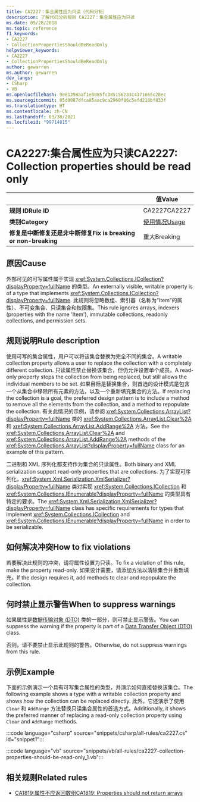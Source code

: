 ```yaml
---
title: CA2227：集合属性应为只读（代码分析）
description: 了解代码分析规则 CA2227：集合属性应为只读
ms.date: 09/28/2018
ms.topic: reference
f1_keywords:
- CA2227
- CollectionPropertiesShouldBeReadOnly
helpviewer_keywords:
- CA2227
- CollectionPropertiesShouldBeReadOnly
author: gewarren
ms.author: gewarren
dev_langs:
- CSharp
- VB
ms.openlocfilehash: 9e81398aaf1e8085fc385156233c4371665c28ec
ms.sourcegitcommit: 05d0087dfca85aac9ca2960f86c5efd218bf833f
ms.translationtype: HT
ms.contentlocale: zh-CN
ms.lasthandoff: 03/30/2021
ms.locfileid: "99714815"
---
```

# <a name="ca2227-collection-properties-should-be-read-only"></a><span data-ttu-id="65eb4-103">CA2227:集合属性应为只读</span><span class="sxs-lookup"><span data-stu-id="65eb4-103">CA2227: Collection properties should be read only</span></span>

| | <span data-ttu-id="65eb4-104">值</span><span class="sxs-lookup"><span data-stu-id="65eb4-104">Value</span></span> |
|-|-|
| <span data-ttu-id="65eb4-105">**规则 ID**</span><span class="sxs-lookup"><span data-stu-id="65eb4-105">**Rule ID**</span></span> |<span data-ttu-id="65eb4-106">CA2227</span><span class="sxs-lookup"><span data-stu-id="65eb4-106">CA2227</span></span>|
| <span data-ttu-id="65eb4-107">**类别**</span><span class="sxs-lookup"><span data-stu-id="65eb4-107">**Category**</span></span> |[<span data-ttu-id="65eb4-108">使用情况</span><span class="sxs-lookup"><span data-stu-id="65eb4-108">Usage</span></span>](usage-warnings.md)|
| <span data-ttu-id="65eb4-109">**修复是中断修复还是非中断修复**</span><span class="sxs-lookup"><span data-stu-id="65eb4-109">**Fix is breaking or non-breaking**</span></span> |<span data-ttu-id="65eb4-110">重大</span><span class="sxs-lookup"><span data-stu-id="65eb4-110">Breaking</span></span>|

## <a name="cause"></a><span data-ttu-id="65eb4-111">原因</span><span class="sxs-lookup"><span data-stu-id="65eb4-111">Cause</span></span>

<span data-ttu-id="65eb4-112">外部可见的可写属性属于实现 <xref:System.Collections.ICollection?displayProperty=fullName> 的类型。</span><span class="sxs-lookup"><span data-stu-id="65eb4-112">An externally visible, writable property is of a type that implements <xref:System.Collections.ICollection?displayProperty=fullName>.</span></span> <span data-ttu-id="65eb4-113">此规则将忽略数组、索引器（名称为“Item”的属性）、不可变集合、只读集合和权限集。</span><span class="sxs-lookup"><span data-stu-id="65eb4-113">This rule ignores arrays, indexers (properties with the name 'Item'), immutable collections, readonly collections, and permission sets.</span></span>

## <a name="rule-description"></a><span data-ttu-id="65eb4-114">规则说明</span><span class="sxs-lookup"><span data-stu-id="65eb4-114">Rule description</span></span>

<span data-ttu-id="65eb4-115">使用可写的集合属性，用户可以将该集合替换为完全不同的集合。</span><span class="sxs-lookup"><span data-stu-id="65eb4-115">A writable collection property allows a user to replace the collection with a completely different collection.</span></span> <span data-ttu-id="65eb4-116">只读属性禁止替换该集合，但仍允许设置单个成员。</span><span class="sxs-lookup"><span data-stu-id="65eb4-116">A read-only property stops the collection from being replaced, but still allows the individual members to be set.</span></span> <span data-ttu-id="65eb4-117">如果目标是替换集合，则首选的设计模式是包含一个从集合中移除所有元素的方法，以及一个重新填充集合的方法。</span><span class="sxs-lookup"><span data-stu-id="65eb4-117">If replacing the collection is a goal, the preferred design pattern is to include a method to remove all the elements from the collection, and a method to repopulate the collection.</span></span> <span data-ttu-id="65eb4-118">有关此情况的示例，请参阅 <xref:System.Collections.ArrayList?displayProperty=fullName> 类的 <xref:System.Collections.ArrayList.Clear%2A> 和 <xref:System.Collections.ArrayList.AddRange%2A> 方法。</span><span class="sxs-lookup"><span data-stu-id="65eb4-118">See the <xref:System.Collections.ArrayList.Clear%2A> and <xref:System.Collections.ArrayList.AddRange%2A> methods of the <xref:System.Collections.ArrayList?displayProperty=fullName> class for an example of this pattern.</span></span>

<span data-ttu-id="65eb4-119">二进制和 XML 序列化都支持作为集合的只读属性。</span><span class="sxs-lookup"><span data-stu-id="65eb4-119">Both binary and XML serialization support read-only properties that are collections.</span></span> <span data-ttu-id="65eb4-120">为了实现可序列化，<xref:System.Xml.Serialization.XmlSerializer?displayProperty=fullName> 类对实现 <xref:System.Collections.ICollection> 和 <xref:System.Collections.IEnumerable?displayProperty=fullName> 的类型具有特定的要求。</span><span class="sxs-lookup"><span data-stu-id="65eb4-120">The <xref:System.Xml.Serialization.XmlSerializer?displayProperty=fullName> class has specific requirements for types that implement <xref:System.Collections.ICollection> and <xref:System.Collections.IEnumerable?displayProperty=fullName> in order to be serializable.</span></span>

## <a name="how-to-fix-violations"></a><span data-ttu-id="65eb4-121">如何解决冲突</span><span class="sxs-lookup"><span data-stu-id="65eb4-121">How to fix violations</span></span>

<span data-ttu-id="65eb4-122">若要解决此规则的冲突，请将属性设置为只读。</span><span class="sxs-lookup"><span data-stu-id="65eb4-122">To fix a violation of this rule, make the property read-only.</span></span> <span data-ttu-id="65eb4-123">如果设计需要，请添加方法以清除集合并重新填充。</span><span class="sxs-lookup"><span data-stu-id="65eb4-123">If the design requires it, add methods to clear and repopulate the collection.</span></span>

## <a name="when-to-suppress-warnings"></a><span data-ttu-id="65eb4-124">何时禁止显示警告</span><span class="sxs-lookup"><span data-stu-id="65eb4-124">When to suppress warnings</span></span>

<span data-ttu-id="65eb4-125">如果属性是[数据传输对象 (DTO)](/previous-versions/msp-n-p/ff649585(v=pandp.10)) 类的一部分，则可禁止显示警告。</span><span class="sxs-lookup"><span data-stu-id="65eb4-125">You can suppress the warning if the property is part of a [Data Transfer Object (DTO)](/previous-versions/msp-n-p/ff649585(v=pandp.10)) class.</span></span>

<span data-ttu-id="65eb4-126">否则，请不要禁止显示此规则的警告。</span><span class="sxs-lookup"><span data-stu-id="65eb4-126">Otherwise, do not suppress warnings from this rule.</span></span>

## <a name="example"></a><span data-ttu-id="65eb4-127">示例</span><span class="sxs-lookup"><span data-stu-id="65eb4-127">Example</span></span>

<span data-ttu-id="65eb4-128">下面的示例演示一个具有可写集合属性的类型，并演示如何直接替换该集合。</span><span class="sxs-lookup"><span data-stu-id="65eb4-128">The following example shows a type with a writable collection property and shows how the collection can be replaced directly.</span></span> <span data-ttu-id="65eb4-129">此外，它还演示了使用 `Clear` 和 `AddRange` 方法替换只读集合属性的首选方式。</span><span class="sxs-lookup"><span data-stu-id="65eb4-129">Additionally, it shows the preferred manner of replacing a read-only collection property using `Clear` and `AddRange` methods.</span></span>

:::code language="csharp" source="snippets/csharp/all-rules/ca2227.cs" id="snippet1":::

:::code language="vb" source="snippets/vb/all-rules/ca2227-collection-properties-should-be-read-only_1.vb":::

## <a name="related-rules"></a><span data-ttu-id="65eb4-130">相关规则</span><span class="sxs-lookup"><span data-stu-id="65eb4-130">Related rules</span></span>

- [<span data-ttu-id="65eb4-131">CA1819:属性不应返回数组</span><span class="sxs-lookup"><span data-stu-id="65eb4-131">CA1819: Properties should not return arrays</span></span>](ca1819.md)
